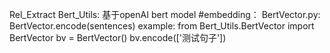 Rel_Extract
    Bert_Utils:
        基于openAI bert model
        #embedding：
            BertVector.py:
                BertVector.encode(sentences)
            example:
                from Bert_Utils.BertVector import BertVector
                bv = BertVector()
                bv.encode(['测试句子'])